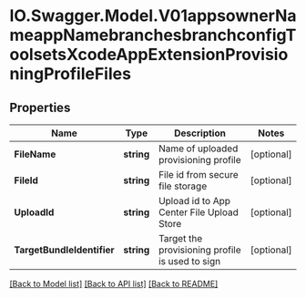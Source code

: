 # IO.Swagger.Model.V01appsownerNameappNamebranchesbranchconfigToolsetsXcodeAppExtensionProvisioningProfileFiles
## Properties

Name | Type | Description | Notes
------------ | ------------- | ------------- | -------------
**FileName** | **string** | Name of uploaded provisioning profile | [optional] 
**FileId** | **string** | File id from secure file storage | [optional] 
**UploadId** | **string** | Upload id to App Center File Upload Store | [optional] 
**TargetBundleIdentifier** | **string** | Target the provisioning profile is used to sign | [optional] 

[[Back to Model list]](../README.md#documentation-for-models) [[Back to API list]](../README.md#documentation-for-api-endpoints) [[Back to README]](../README.md)

